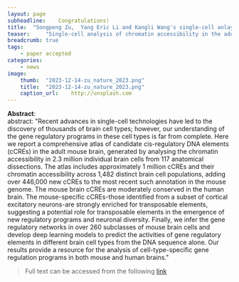 ```yaml
---
layout:	page
subheadline:	Congratulations!
title: 	"Songpeng Zu,  Yang Eric Li and Kangli Wang's single-cell anlaysis of chromatin accessibility in the adult mouse brain paper is published in Nature!"
teaser: 	"Single-cell analysis of chromatin accessibility in the adult mouse brain"
breadcrumb: true	
tags:	
    - paper accepted	
categories:	
    - news	
image:	
    thumb: 	"2023-12-14-zu_nature_2023.png"
    title:	"2023-12-14-zu_nature_2023.png"
    caption_url: 	http://unsplash.com
---	
```

	
<b>Abstract</b>:	
abstract: "Recent advances in single-cell technologies have led to the discovery of thousands of brain cell types; however, our understanding of the gene regulatory programs in these cell types is far from complete. Here we report a comprehensive atlas of candidate cis-regulatory DNA elements (cCREs) in the adult mouse brain, generated by analysing the chromatin accessibility in 2.3 million individual brain cells from 117 anatomical dissections. The atlas includes approximately 1 million cCREs and their chromatin accessibility across 1,482 distinct brain cell populations, adding over 446,000 new cCREs to the most recent such annotation in the mouse genome. The mouse brain cCREs are moderately conserved in the human brain. The mouse-specific cCREs-those identified from a subset of cortical excitatory neurons-are strongly enriched for transposable elements, suggesting a potential role for transposable elements in the emergence of new regulatory programs and neuronal diversity. Finally, we infer the gene regulatory networks in over 260 subclasses of mouse brain cells and develop deep learning models to predict the activities of gene regulatory elements in different brain cell types from the DNA sequence alone. Our results provide a resource for the analysis of cell-type-specific gene regulation programs in both mouse and human brains."
> Full text can be accessed from the following [link](https://doi.org/10.1038/s41586-023-06824-9)
